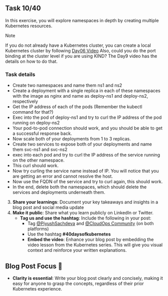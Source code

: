 ## Task 10/40


In this exercise, you will explore namespaces in depth by creating multiple Kubernetes resources.

> [!NOTE]
> If you do not already have a Kubernetes cluster, you can create a local Kubernetes cluster by following [Day06 Video](https://youtu.be/RORhczcOrWs)
Also, could you do the port binding at the cluster level if you are using KIND? The Day9 video has the details on how to do that.

### Task details
- Create two namespaces and name them ns1 and ns2
- Create a deployment with a single replica in each of these namespaces with the image as nginx and name as deploy-ns1 and deploy-ns2, respectively
- Get the IP address of each of the pods (Remember the kubectl command for that?)
- Exec into the pod of deploy-ns1 and try to curl the IP address of the pod running on deploy-ns2
- Your pod-to-pod connection should work, and you should be able to get a successful response back.
- Now scale both of your deployments from 1 to 3 replicas.
- Create two services to expose both of your deployments and name them svc-ns1 and svc-ns2
- exec into each pod and try to curl the IP address of the service running on the other namespace.
- This curl should work.
- Now try curling the service name instead of IP. You will notice that you are getting an error and cannot resolve the host.
- Now use the FQDN of the service and try to curl again, this should work.
- In the end, delete both the namespaces, which should delete the services and deployments underneath them.


3. **Share your learnings**: Document your key takeaways and insights in a blog post and social media update
4. **Make it public**: Share what you learn publicly on LinkedIn or Twitter.
    - **Tag us and use the hashtag**: Include the following in your post:
        - Tag [@PiyushSachdeva](https://www.linkedin.com/in/piyush-sachdeva) and [@CloudOps Community](https://www.linkedin.com/company/thecloudopscomm) (on both platforms)
        - Use the hashtag **#40daysofkubernetes**
        - **Embed the video**: Enhance your blog post by embedding the video lesson from the Kubernetes series. This will give you visual context and reinforce your written explanations.

## Blog Post Focus 📝

- **Clarity is essential**: Write your blog post clearly and concisely, making it easy for anyone to grasp the concepts, regardless of their prior Kubernetes experience.
